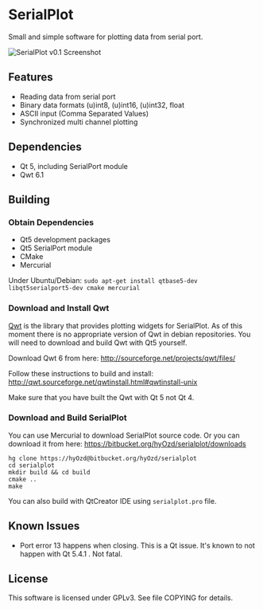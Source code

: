 # SerialPlot

Small and simple software for plotting data from serial port.

![SerialPlot v0.1 Screenshot](http://i.imgur.com/xPtXTx2.png)

## Features
* Reading data from serial port
* Binary data formats (u)int8, (u)int16, (u)int32, float
* ASCII input (Comma Separated Values)
* Synchronized multi channel plotting

## Dependencies
- Qt 5, including SerialPort module
- Qwt 6.1

## Building

### Obtain Dependencies

- Qt5 development packages
- Qt5 SerialPort module
- CMake
- Mercurial

Under Ubuntu/Debian:
```sudo apt-get install qtbase5-dev libqt5serialport5-dev cmake mercurial```

### Download and Install Qwt

[Qwt](http://qwt.sourceforge.net) is the library that provides
plotting widgets for SerialPlot. As of this moment there is no
appropriate version of Qwt in debian repositories. You will need to
download and build Qwt with Qt5 yourself.

Download Qwt 6 from here: http://sourceforge.net/projects/qwt/files/

Follow these instructions to build and install:
http://qwt.sourceforge.net/qwtinstall.html#qwtinstall-unix

Make sure that you have built the Qwt with Qt 5 not Qt 4.

### Download and Build SerialPlot

You can use Mercurial to download SerialPlot source code. Or you can
download it from here:
https://bitbucket.org/hyOzd/serialplot/downloads

    hg clone https://hyOzd@bitbucket.org/hyOzd/serialplot
    cd serialplot
    mkdir build && cd build
    cmake ..
    make

You can also build with QtCreator IDE using `serialplot.pro` file.

## Known Issues
- Port error 13 happens when closing. This is a Qt issue. It's known
  to not happen with Qt 5.4.1 . Not fatal.

## License
This software is licensed under GPLv3. See file COPYING for details.
